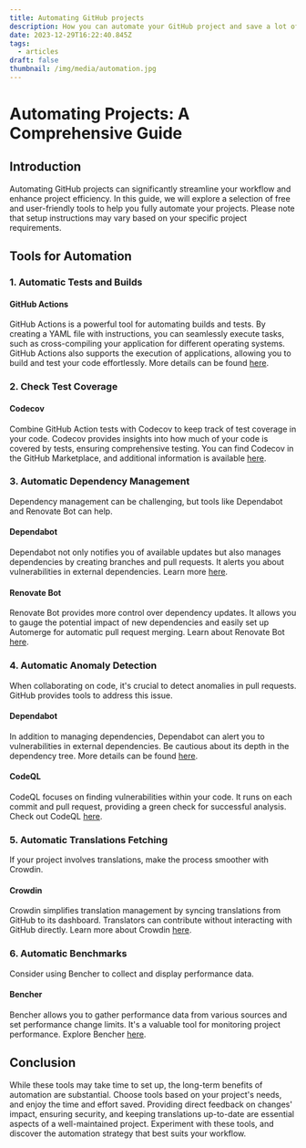 ```yaml
---
title: Automating GitHub projects
description: How you can automate your GitHub project and save a lot of time
date: 2023-12-29T16:22:40.845Z
tags:
  - articles
draft: false
thumbnail: /img/media/automation.jpg
---
```

# Automating Projects: A Comprehensive Guide

## Introduction
Automating GitHub projects can significantly streamline your workflow and enhance project efficiency. In this guide, we will explore a selection of free and user-friendly tools to help you fully automate your projects. Please note that setup instructions may vary based on your specific project requirements.

## Tools for Automation

### 1. **Automatic Tests and Builds**
#### GitHub Actions
GitHub Actions is a powerful tool for automating builds and tests. By creating a YAML file with instructions, you can seamlessly execute tasks, such as cross-compiling your application for different operating systems. GitHub Actions also supports the execution of applications, allowing you to build and test your code effortlessly. More details can be found [here](https://docs.github.com/en/actions).

### 2. **Check Test Coverage**
#### Codecov
Combine GitHub Action tests with Codecov to keep track of test coverage in your code. Codecov provides insights into how much of your code is covered by tests, ensuring comprehensive testing. You can find Codecov in the GitHub Marketplace, and additional information is available [here](https://docs.codecov.com/docs).

### 3. **Automatic Dependency Management**
Dependency management can be challenging, but tools like Dependabot and Renovate Bot can help.

#### Dependabot
Dependabot not only notifies you of available updates but also manages dependencies by creating branches and pull requests. It alerts you about vulnerabilities in external dependencies. Learn more [here](https://docs.github.com/en/code-security/dependabot/working-with-dependabot).

#### Renovate Bot
Renovate Bot provides more control over dependency updates. It allows you to gauge the potential impact of new dependencies and easily set up Automerge for automatic pull request merging. Learn about Renovate Bot [here](https://docs.renovatebot.com/).

### 4. **Automatic Anomaly Detection**
When collaborating on code, it's crucial to detect anomalies in pull requests. GitHub provides tools to address this issue.

#### Dependabot
In addition to managing dependencies, Dependabot can alert you to vulnerabilities in external dependencies. Be cautious about its depth in the dependency tree. More details can be found [here](https://docs.github.com/en/code-security/dependabot/working-with-dependabot).

#### CodeQL
CodeQL focuses on finding vulnerabilities within your code. It runs on each commit and pull request, providing a green check for successful analysis. Check out CodeQL [here](https://codeql.github.com/).

### 5. **Automatic Translations Fetching**
If your project involves translations, make the process smoother with Crowdin.

#### Crowdin
Crowdin simplifies translation management by syncing translations from GitHub to its dashboard. Translators can contribute without interacting with GitHub directly. Learn more about Crowdin [here](https://crowdin.com/).

### 6. **Automatic Benchmarks**
Consider using Bencher to collect and display performance data.

#### Bencher
Bencher allows you to gather performance data from various sources and set performance change limits. It's a valuable tool for monitoring project performance. Explore Bencher [here](https://bencher.dev/).

## Conclusion
While these tools may take time to set up, the long-term benefits of automation are substantial. Choose tools based on your project's needs, and enjoy the time and effort saved. Providing direct feedback on changes' impact, ensuring security, and keeping translations up-to-date are essential aspects of a well-maintained project. Experiment with these tools, and discover the automation strategy that best suits your workflow.
